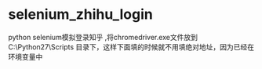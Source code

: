 # selenium_zhihu_login
python selenium模拟登录知乎 ,将chromedriver.exe文件放到C:\Python27\Scripts 目录下，这样下面填的时候就不用填绝对地址，因为已经在环境变量中
